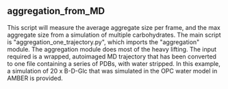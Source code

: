 ## aggregation_from_MD
This script will measure the average aggregate size per frame, and the max aggregate size from a simulation of multiple carbohydrates. The main script is "aggregation_one_trajectory.py", which imports the "aggregation" module. The aggregation module does most of the heavy lifting. The input required is a wrapped, autoimaged MD trajectory that has been converted to one file containing a series of PDBs, with water stripped. In this example, a simulation of 20 x B-D-Glc that was simulated in the OPC water model in AMBER is provided.
